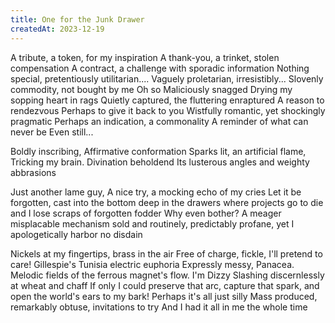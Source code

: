 ```yaml
---
title: One for the Junk Drawer
createdAt: 2023-12-19
---
```


A tribute, a token, for my inspiration
A thank-you, a trinket, stolen compensation
A contract, a challenge with sporadic information
Nothing special, pretentiously utilitarian....
Vaguely proletarian, irresistibly...
Slovenly commodity, not bought by me
Oh so Maliciously snagged
Drying my sopping heart in rags
Quietly captured, the fluttering enraptured
A reason to rendezvous 
Perhaps to give it back to you
Wistfully romantic, yet shockingly pragmatic
Perhaps an indication, a commonality
A reminder of what can never be
Even still...

Boldly inscribing, Affirmative conformation
Sparks lit, an artificial flame, Tricking my brain. Divination beholdend
Its lusterous angles and weighty abbrasions

Just another lame guy, A nice try, a mocking echo of my cries
Let it be forgotten, cast into the bottom
deep in the drawers where projects go to die 
and I lose scraps of forgotten fodder
Why even bother?
A meager misplacable mechanism sold and
routinely, predictably profane, yet I apologetically harbor no disdain

Nickels at my fingertips, brass in the air
Free of charge, fickle, I'll pretend to care!
Gillespie's Tunisia electric euphoria
Expressly messy, Panacea.
Melodic fields of the ferrous magnet's flow. I'm Dizzy
Slashing discernlessly at wheat and chaff 
If only I could preserve that arc, capture that spark, and open the world's ears to my bark!
Perhaps it's all just silly
Mass produced, remarkably obtuse, invitations to try
And I had it all in me the whole time